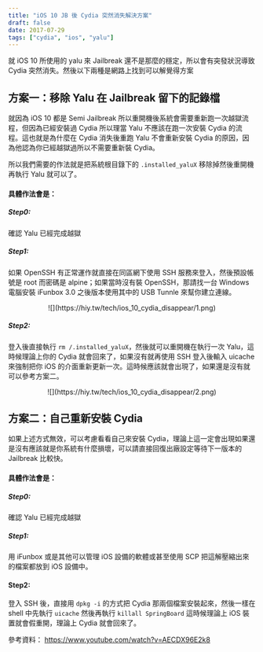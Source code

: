 ```yaml
---
title: "iOS 10 JB 後 Cydia 突然消失解決方案"
draft: false
date: 2017-07-29
tags: ["cydia", "ios", "yalu"]
---
```



就 iOS 10 所使用的 yalu 來 Jailbreak 還不是那麼的穩定，所以會有突發狀況導致 Cydia 突然消失。然後以下兩種是網路上找到可以解覺得方案

<!--more-->

## 方案一：移除 Yalu 在 Jailbreak 留下的記錄檔

就因為 iOS 10 都是 Semi Jailbreak 所以重開機後系統會需要重新跑一次越獄流程，但因為已經安裝過 Cydia 所以理當 Yalu 不應該在跑一次安裝 Cydia 的流程。這也就是為什麼在 Cydia 消失後重跑 Yalu 不會重新安裝 Cydia 的原因，因為他認為你已經越獄過所以不需要重新裝 Cydia。

所以我們需要的作法就是把系統根目錄下的 `.installed_yaluX` 移除掉然後重開機再執行 Yalu 就可以了。

#### 具體作法會是：

##### Step0: 
確認 Yalu 已經完成越獄
 
##### Step1: 
如果 OpenSSH 有正常運作就直接在同區網下使用 SSH 服務來登入，然後預設帳號是 root 而密碼是 alpine；如果當時沒有裝 OpenSSH，那請找一台 Windows 電腦安裝 iFunbox 3.0 之後版本使用其中的 USB Tunnle 來幫你建立連線。

<center>
![](https://hiy.tw/tech/ios_10_cydia_disappear/1.png)
</center>


##### Step2: 
登入後直接執行 `rm /.installed_yaluX`，然後就可以重開機在執行一次 Yalu，這時候理論上你的 Cydia 就會回來了，如果沒有就再使用 SSH 登入後輸入 uicache 來強制把你 iOS 的介面重新更新一次。這時候應該就會出現了，如果還是沒有就可以參考方案二。

<center>
![](https://hiy.tw/tech/ios_10_cydia_disappear/2.png)
</center>





## 方案二：自己重新安裝 Cydia

如果上述方式無效，可以考慮看看自己來安裝 Cydia，理論上這一定會出現如果還是沒有應該就是你系統有什麼損壞，可以請直接回復出廠設定等待下一版本的 Jailbreak 比較快。

#### 具體作法會是：

##### Step0: 
確認 Yalu 已經完成越獄

##### Step1: 
用 iFunbox 或是其他可以管理 iOS 設備的軟體或甚至使用 SCP 把這解壓縮出來的檔案都放到 iOS 設備中。

#### Step2: 
登入 SSH 後，直接用 `dpkg -i` 的方式把 Cydia 那兩個檔案安裝起來，然後一樣在 shell 中先執行 `uicache` 然後再執行 `killall SpringBoard` 這時候理論上 iOS 裝置就會假重開，理論上 Cydia 就會回來了。


參考資料：
https://www.youtube.com/watch?v=AECDX96E2k8





